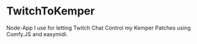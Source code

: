 # TwitchToKemper

Node-App I use for letting Twitch Chat Control my Kemper Patches using Comfy.JS and easymidi.
